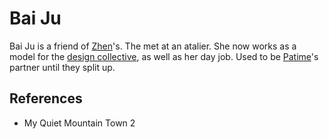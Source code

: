 # Bai Ju
Bai Ju is a friend of [Zhen](wiki/Person/Zhen.md)'s. The met at an atalier. She now works as a model for the [design collective](wiki/Person/Group/design%20collective.md), as well as her day job. Used to be [Patime](wiki/Person/Patime.md)'s partner until they split up.

## References
- My Quiet Mountain Town 2

